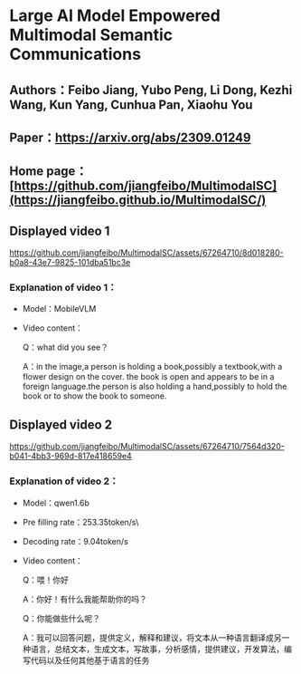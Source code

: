 # Large AI Model Empowered Multimodal Semantic Communications
## Authors：Feibo Jiang, Yubo Peng, Li Dong, Kezhi Wang, Kun Yang, Cunhua Pan, Xiaohu You
## Paper：https://arxiv.org/abs/2309.01249
## Home page：[https://github.com/jiangfeibo/MultimodalSC](https://jiangfeibo.github.io/MultimodalSC/)
## Displayed video 1
https://github.com/jiangfeibo/MultimodalSC/assets/67264710/8d018280-b0a8-43e7-9825-101dba51bc3e
### Explanation of video 1：
  - Model：MobileVLM
  - Video content：
  
    Q：what did you see？

    
    A：in the image,a person is holding a book,possibly a textbook,with a flower design on the cover. the book is open and appears to be in a foreign language.the person is also holding a hand,possibly to hold the book or to show the book to someone.
## Displayed video 2
https://github.com/jiangfeibo/MultimodalSC/assets/67264710/7564d320-b041-4bb3-969d-817e418659e4
### Explanation of video 2：
  - Model：qwen1.6b
  - Pre filling rate：253.35token/s\
  - Decoding rate：9.04token/s
  - Video content：

    Q：喂！你好
  
  
    A：你好！有什么我能帮助你的吗？
  
    
    Q：你能做些什么呢？
  
    
    A：我可以回答问题，提供定义，解释和建议，将文本从一种语言翻译成另一种语言，总结文本，生成文本，写故事，分析感情，提供建议，开发算法，编写代码以及任何其他基于语言的任务


